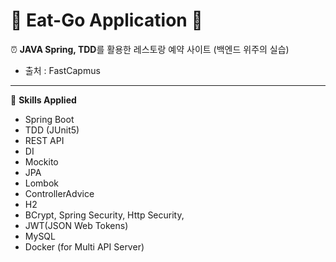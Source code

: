 # 🍕 Eat-Go Application 🍕

⏰ **JAVA Spring, TDD**를 활용한 레스토랑 예약 사이트 (백엔드 위주의 실습)

- 출처 : FastCapmus

---

📝 **Skills Applied**

- Spring Boot
- TDD (JUnit5)
- REST API
- DI
- Mockito
- JPA
- Lombok
- ControllerAdvice
- H2
- BCrypt, Spring Security, Http Security, 
- JWT(JSON Web Tokens)
- MySQL
- Docker (for Multi API Server)
